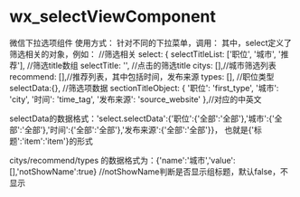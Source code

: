 # wx_selectViewComponent
微信下拉选项组件
使用方式：
针对不同的下拉菜单，调用：
<selectViewComponent titles="{{select.types}}" selectData="{{select.selectData}}" bind:clickLabel='clickLabel' wx:if="{{select.selectTitle=='职位'}}"></selectViewComponent>
其中，select定义了筛选相关的对象，例如：
//筛选相关
    select: {
      selectTitleList: ['职位', '城市', '推荐'],  //筛选title数组
      selectTitle: '',  //点击的筛选title
      citys: [],//城市筛选列表
      recommend: [],//推荐列表，其中包括时间，发布来源
      types: [],  //职位类型
      selectData:{}, //筛选项数据
      sectionTitleObject: {
        '职位': 'first_type', '城市': 'city', '时间': 'time_tag', '发布来源': 'source_website'
      },//对应的中英文
      
selectData的数据格式：'select.selectData':{'职位':{'全部':'全部'},'城市':{'全部':'全部'},'时间':{'全部':'全部'},'发布来源':{'全部':'全部'}}，
也就是{'标题':'item':'item'}的形式

citys/recommend/types 的数据格式为：{'name':'城市','value':[],'notShowName':true}  //notShowName判断是否显示组标题，默认false，不显示

